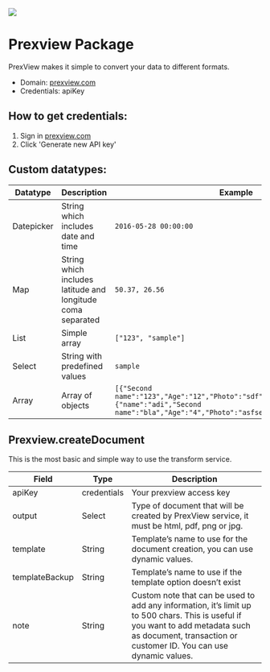 [![](https://scdn.rapidapi.com/RapidAPI_banner.png)](https://rapidapi.com/package/Prexview/functions?utm_source=RapidAPIGitHub_PrexviewFunctions&utm_medium=button&utm_content=RapidAPI_GitHub)


# Prexview Package
PrexView makes it simple to convert your data to different formats.
* Domain: [prexview.com](https://prexview.com)
* Credentials: apiKey

## How to get credentials: 

1. Sign in [prexview.com](https://prexview.com/account/)
2. Click 'Generate new API key'


 ## Custom datatypes: 
  |Datatype|Description|Example
  |--------|-----------|----------
  |Datepicker|String which includes date and time|```2016-05-28 00:00:00```
  |Map|String which includes latitude and longitude coma separated|```50.37, 26.56```
  |List|Simple array|```["123", "sample"]``` 
  |Select|String with predefined values|```sample```
  |Array|Array of objects|```[{"Second name":"123","Age":"12","Photo":"sdf","Draft":"sdfsdf"},{"name":"adi","Second name":"bla","Age":"4","Photo":"asfserwe","Draft":"sdfsdf"}] ```


## Prexview.createDocument
This is the most basic and simple way to use the transform service.

| Field         | Type       | Description
|---------------|------------|----------
| apiKey        | credentials| Your prexview access key
| output        | Select     | Type of document that will be created by PrexView service, it must be html, pdf, png or jpg.
| template      | String     | Template’s name to use for the document creation, you can use dynamic values.
| templateBackup| String     | Template’s name to use if the template option doesn’t exist
| note          | String     | Custom note that can be used to add any information, it’s limit up to 500 chars. This is useful if you want to add metadata such as document, transaction or customer ID. You can use dynamic values.

